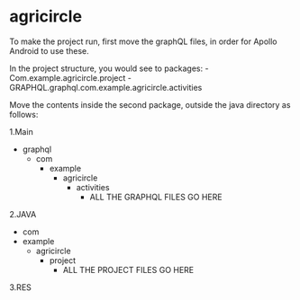 # agricircle

To make the project run, first move the graphQL files, in order for Apollo Android to use these. 

In the project structure, you would see to packages:
-Com.example.agricircle.project
-GRAPHQL.graphql.com.example.agricircle.activities

Move the contents inside the second package, outside the java directory as follows:

1.Main
- graphql
  - com
    - example
      - agricircle
        - activities
          - ALL THE GRAPHQL FILES GO HERE
            
 2.JAVA
 - com
  - example
    - agricircle
      - project
        - ALL THE PROJECT FILES GO HERE
 
 3.RES
